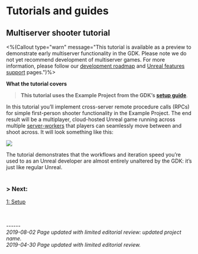 # Tutorials and guides
## Multiserver shooter tutorial

<%(Callout type="warn" message="This tutorial is available as a preview to demonstrate early multiserver functionality in the GDK. Please note we do not yet recommend development of multiserver games. For more information, please follow our [development roadmap](https://github.com/spatialos/UnrealGDK/projects/1) and [Unreal features support]({{urlRoot}}/unreal-features-support) pages.")%>	

**What the tutorial covers**<br/>
>**This tutorial uses the Example Project from the GDK’s [setup guide]({{urlRoot}}/content/get-started/example-project/exampleproject-intro)**.

In this tutorial you’ll implement cross-server remote procedure calls (RPCs) for simple first-person shooter functionality in the Example Project. The end result will be a multiplayer, cloud-hosted Unreal game running across multiple [server-workers]({{urlRoot}}/content/glossary#worker) that players can seamlessly move between and shoot across. It will look something like this:

![]({{assetRoot}}assets/tutorial/cross-server-shooting.gif)

The tutorial demonstrates that the workflows and iteration speed you’re used to as an Unreal developer are almost entirely unaltered by the GDK: it’s just like regular Unreal.
</br>
</br>
### **> Next:** 
[1: Setup]({{urlRoot}}/content/tutorials/multiserver-shooter/tutorial-multiserver-setup)
<br/>
<br/>


<br/>------<br/>
_2019-08-02 Page updated with limited editorial review: updated project name._</br>
_2019-04-30 Page updated with limited editorial review._
